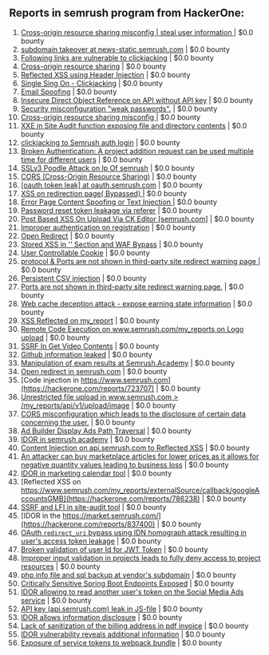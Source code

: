 ## Reports in semrush program from HackerOne:
1. [Cross-origin resource sharing misconfig | steal user information ](https://hackerone.com/reports/235200) | $0.0 bounty
2. [subdomain takeover at news-static.semrush.com](https://hackerone.com/reports/294201) | $0.0 bounty
3. [Following links are vulnerable to clickjacking](https://hackerone.com/reports/289246) | $0.0 bounty
4. [Cross-origin resource sharing](https://hackerone.com/reports/288912) | $0.0 bounty
5. [Reflected XSS using Header Injection](https://hackerone.com/reports/297203) | $0.0 bounty
6. [Single Sing On - Clickjacking](https://hackerone.com/reports/299009) | $0.0 bounty
7. [Email Spoofing](https://hackerone.com/reports/276614) | $0.0 bounty
8. [Insecure Direct Object Reference on API without API key](https://hackerone.com/reports/284963) | $0.0 bounty
9. [Security misconfiguration "weak passwords".](https://hackerone.com/reports/285482) | $0.0 bounty
10. [Cross-origin resource sharing misconfig ](https://hackerone.com/reports/311805) | $0.0 bounty
11. [XXE in Site Audit function exposing file and directory contents](https://hackerone.com/reports/312543) | $0.0 bounty
12. [clickjacking to Semrush auth login](https://hackerone.com/reports/318295) | $0.0 bounty
13. [Broken Authentication: A project addition request can be used multiple time for different users](https://hackerone.com/reports/319480) | $0.0 bounty
14. [SSLv3 Poodle Attack on Ip Of semrush](https://hackerone.com/reports/318594) | $0.0 bounty
15. [ CORS (Cross-Origin Resource Sharing)](https://hackerone.com/reports/310579) | $0.0 bounty
16. [[oauth token leak] at oauth.semrush.com](https://hackerone.com/reports/314814) | $0.0 bounty
17. [XSS on redirection page( Bypassed) ](https://hackerone.com/reports/316319) | $0.0 bounty
18. [Error Page Content Spoofing or Text Injection ](https://hackerone.com/reports/327671) | $0.0 bounty
19. [Password reset token leakage via referer](https://hackerone.com/reports/342693) | $0.0 bounty
20. [Post Based XSS On Upload Via CK Editor [semrush.com]](https://hackerone.com/reports/375352) | $0.0 bounty
21. [Improper authentication on registration](https://hackerone.com/reports/382667) | $0.0 bounty
22. [Open Redirect](https://hackerone.com/reports/311330) | $0.0 bounty
23. [Stored XSS in '' Section and WAF Bypass](https://hackerone.com/reports/382625) | $0.0 bounty
24. [User Controllable Cookie](https://hackerone.com/reports/459502) | $0.0 bounty
25. [protocol & Ports are not shown in third-party site redirect warning page ](https://hackerone.com/reports/459286) | $0.0 bounty
26. [Persistent CSV injection](https://hackerone.com/reports/459532) | $0.0 bounty
27. [Ports are not shown in third-party site redirect warning page.](https://hackerone.com/reports/482170) | $0.0 bounty
28. [Web cache deception attack - expose earning state information](https://hackerone.com/reports/439021) | $0.0 bounty
29. [XSS Reflected on my_report](https://hackerone.com/reports/491023) | $0.0 bounty
30. [Remote Code Execution on www.semrush.com/my_reports on Logo upload](https://hackerone.com/reports/403417) | $0.0 bounty
31. [SSRF In Get Video Contents](https://hackerone.com/reports/643622) | $0.0 bounty
32. [Github information leaked](https://hackerone.com/reports/676212) | $0.0 bounty
33. [Manipulation of exam results at Semrush.Academy](https://hackerone.com/reports/662583) | $0.0 bounty
34. [Open redirect in semrush.com](https://hackerone.com/reports/716976) | $0.0 bounty
35. [Code injection in https://www.semrush.com](https://hackerone.com/reports/723707) | $0.0 bounty
36. [Unrestricted file upload in www.semrush.com > /my_reports/api/v1/upload/image](https://hackerone.com/reports/748903) | $0.0 bounty
37. [CORS misconfiguration which leads to the disclosure of certain data concerning the user.](https://hackerone.com/reports/769058) | $0.0 bounty
38. [Ad Builder Display Ads Path Traversal](https://hackerone.com/reports/316713) | $0.0 bounty
39. [IDOR in semrush academy](https://hackerone.com/reports/783708) | $0.0 bounty
40. [Content Injection on api.semrush.com to Reflected XSS](https://hackerone.com/reports/752042) | $0.0 bounty
41. [An attacker can buy marketplace articles for lower prices as it allows for negative quantity values leading to business loss](https://hackerone.com/reports/771694) | $0.0 bounty
42. [IDOR in marketing calendar tool](https://hackerone.com/reports/797685) | $0.0 bounty
43. [Reflected XSS on https://www.semrush.com/my_reports/externalSource/callback/googleAccountsGMB](https://hackerone.com/reports/786238) | $0.0 bounty
44. [SSRF and LFI in site-audit tool](https://hackerone.com/reports/794099) | $0.0 bounty
45. [IDOR in the https://market.semrush.com/](https://hackerone.com/reports/837400) | $0.0 bounty
46. [OAuth `redirect_uri` bypass using IDN homograph attack resulting in user's access token leakage](https://hackerone.com/reports/861940) | $0.0 bounty
47. [Broken validation of user Id for JWT Token](https://hackerone.com/reports/853145) | $0.0 bounty
48. [Improper input validation in projects leads to fully deny access to project resources](https://hackerone.com/reports/1237700) | $0.0 bounty
49. [php info file and sql backup at vendor's subdomain](https://hackerone.com/reports/1358249) | $0.0 bounty
50. [Critically Sensitive Spring Boot Endpoints Exposed](https://hackerone.com/reports/1022048) | $0.0 bounty
51. [IDOR allowing to read another user's token on the Social Media Ads service](https://hackerone.com/reports/1464168) | $0.0 bounty
52. [API key (api.semrush.com) leak in JS-file](https://hackerone.com/reports/1218754) | $0.0 bounty
53. [IDOR allows information disclosure](https://hackerone.com/reports/1816900) | $0.0 bounty
54. [Lack of sanitization of the billing address in pdf invoice](https://hackerone.com/reports/2077985) | $0.0 bounty
55. [IDOR vulnerability reveals additional information](https://hackerone.com/reports/1770858) | $0.0 bounty
56. [Exposure of service tokens to webpack bundle](https://hackerone.com/reports/1717210) | $0.0 bounty